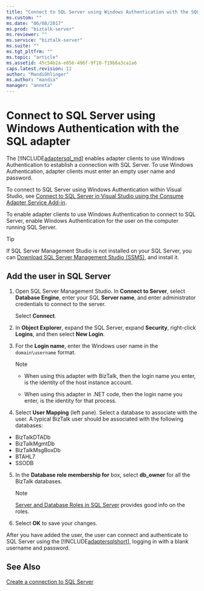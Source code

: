 ```yaml
---
title: "Connect to SQL Server using Windows Authentication with the SQL adapter | Microsoft Docs"
ms.custom: ""
ms.date: "06/08/2017"
ms.prod: "biztalk-server"
ms.reviewer: ""
ms.service: "biztalk-server"
ms.suite: ""
ms.tgt_pltfrm: ""
ms.topic: "article"
ms.assetid: 45c54b2a-e056-496f-9f10-f19b6a3ca1a6
caps.latest.revision: 12
author: "MandiOhlinger"
ms.author: "mandia"
manager: "anneta"
---
```

# Connect to SQL Server using Windows Authentication with the SQL adapter
The [!INCLUDE[adaptersql_md](../../includes/adaptersql-md.md)] enables adapter clients to use Windows Authentication to establish a connection with SQL Server. To use Windows Authentication, adapter clients must enter an empty user name and password. 

To connect to SQL Server using Windows Authentication within Visual Studio, see [Connect to SQL Server in Visual Studio using the Consume Adapter Service Add-in](../../adapters-and-accelerators/adapter-sql/connect-to-sql-server-in-visual-studio-using-the-consume-adapter-service-add-in.md).  
  
 To enable adapter clients to use Windows Authentication to connect to SQL Server, enable Windows Authentication for the user on the computer running SQL Server.  

> [!TIP]
> If SQL Server Management Studio is not installed on your SQL Server, you can [Download SQL Server Management Studio (SSMS)](https://docs.microsoft.com/sql/ssms/download-sql-server-management-studio-ssms), and install it. 
 
## Add the user in SQL Server  
  
1.  Open SQL Server Management Studio. In **Connect to Server**, select **Database Engine**, enter your SQL **Server name**, and enter administrator credentials to connect to the server.  

    Select **Connect**.
  
2.  In **Object Explorer**, expand the SQL Server, expand **Security**, right-click **Logins**, and then select **New Login**.  
  
3.  For the **Login name**, enter the Windows user name in the `domain\username` format.  

    > [!NOTE]
    >* When using this adapter with BizTalk, then the login name you enter, is the identity of the host instance account.  
    >
    >* When using this adapter in .NET code, then the login name you enter, is the identity for that process.
  
4.  Select **User Mapping** (left pane). Select a database to associate with the user. A typical BizTalk user should be associated with the following databases: 

* BizTalkDTADb
* BizTalkMgmtDb
* BizTalkMsgBoxDb
* BTAHL7
* SSODB

5. In the **Database role membership for** box, select **db_owner** for all the BizTalk databases.  

    > [!NOTE]
    > [Server and Database Roles in SQL Server](https://msdn.microsoft.com/library/bb669065.aspx) provides good info on the roles. 
  
6.  Select **OK** to save your changes.
  
 After you have added the user, the user can connect and authenticate to SQL Server using the [!INCLUDE[adaptersqlshort](../../includes/adaptersqlshort-md.md)], logging in with a blank username and password.  



## See Also  
 [Create a connection to SQL Server](../../adapters-and-accelerators/adapter-sql/create-a-connection-to-sql-server.md)